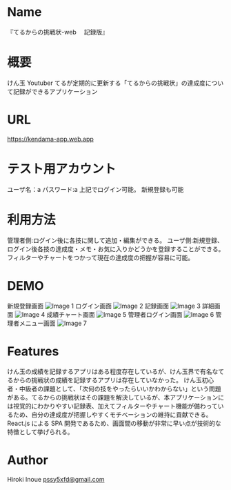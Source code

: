 # Name

『てるからの挑戦状-web 　記録版』

# 概要

けん玉 Youtuber てるが定期的に更新する「てるからの挑戦状」の達成度について記録ができるアプリケーション

# URL

https://kendama-app.web.app

# テスト用アカウント

ユーザ名：a
パスワード:a
上記でログイン可能。
新規登録も可能

# 利用方法

管理者側:ログイン後に各技に関して追加・編集ができる。
ユーザ側:新規登録、ログイン後各技の達成度・メモ・お気に入りかどうかを登録することができる。フィルターやチャートをつかって現在の達成度の把握が容易に可能。

# DEMO

新規登録画面
![Image 1](/public/dama-user-signup.png)
ログイン画面
![Image 2](/public/dama-user-login.png)
記録画面
![Image 3](/public/dama-result.png)
詳細画面
![Image 4](/public/dama-detail.png)
成績チャート画面
![Image 5](/public/dama-chart.png)
管理者ログイン画面
![Image 6](/public/dama-admin-login.png)
管理者メニュー画面
![Image 7](/public/dama-admin-menu.png)

# Features

けん玉の成績を記録するアプリはある程度存在しているが、けん玉界で有名なてるからの挑戦状の成績を記録するアプリは存在していなかった。
けん玉初心者・中級者の課題として、「次何の技をやったらいいかわからない」という問題がある。てるからの挑戦状はその課題を解決しているが、本アプリケーションには視覚的にわかりやすい記録表、加えてフィルターやチャート機能が備わっているため、自分の達成度が把握しやすくモチベーションの維持に貢献できる。
React.js による SPA 開発であるため、画面間の移動が非常に早い点が技術的な特徴として挙げられる。

# Author

Hiroki Inoue
pssy5xfd@gmail.com
